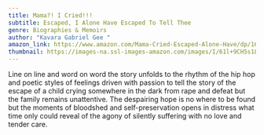```yaml
---
title: Mama?! I Cried!!!
subtitle: Escaped, I Alone Have Escaped To Tell Thee
genre: Biographies & Memoirs
author: "Kavara Gabriel Gee "
amazon_link: https://www.amazon.com/Mama-Cried-Escaped-Alone-Have/dp/1648955606/ref=tmm_pap_swatch_0?_encoding=UTF8&qid=1642918555&sr=8-1
thumbnail: https://images-na.ssl-images-amazon.com/images/I/61l+9CH5s1L.jpg
---
```

Line on line and word on word the story unfolds to the rhythm of the hip hop and poetic styles of feelings driven with passion to tell the story of the escape of a child crying somewhere in the dark from rape and defeat but the family remains unattentive. The despairing hope is no where to be found but the moments of bloodshed and self-preservation opens in distress what time only could reveal of the agony of silently suffering with no love and tender care.